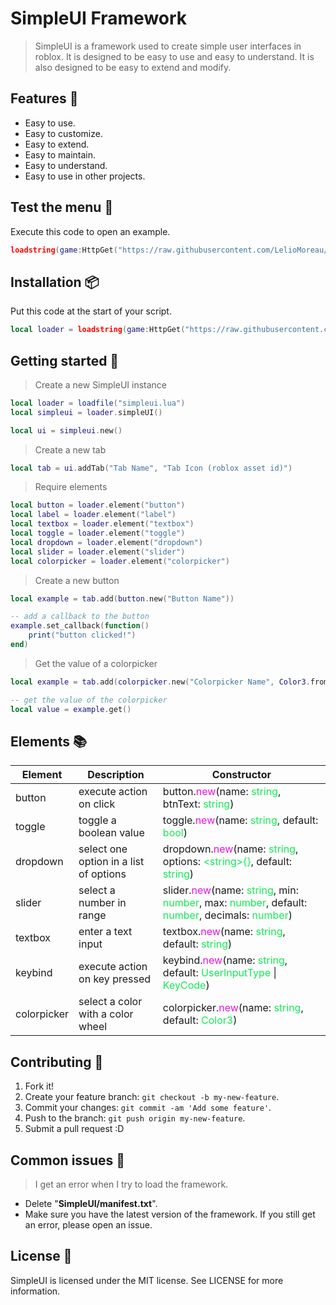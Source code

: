 SimpleUI Framework
==================
> SimpleUI is a framework used to create simple user interfaces in roblox. It is designed to be easy to use and easy to understand. It is also designed to be easy to extend and modify.

Features 🤯
--------
* Easy to use.
* Easy to customize.
* Easy to extend.
* Easy to maintain.
* Easy to understand.
* Easy to use in other projects.

Test the menu 🤔
-------------
Execute this code to open an example.
```lua
loadstring(game:HttpGet("https://raw.githubusercontent.com/LelioMoreau/SimpleUI/main/test_elements.lua"))()
```

Installation 📦
------------
Put this code at the start of your script.

```lua
local loader = loadstring(game:HttpGet("https://raw.githubusercontent.com/LelioMoreau/SimpleUI/main/simpleui.lua"))()
```

Getting started 🚀
-------------
> Create a new SimpleUI instance
```lua
local loader = loadfile("simpleui.lua")
local simpleui = loader.simpleUI()

local ui = simpleui.new()
```

> Create a new tab
```lua
local tab = ui.addTab("Tab Name", "Tab Icon (roblox asset id)")
```

> Require elements
```lua
local button = loader.element("button")
local label = loader.element("label")
local textbox = loader.element("textbox")
local toggle = loader.element("toggle")
local dropdown = loader.element("dropdown")
local slider = loader.element("slider")
local colorpicker = loader.element("colorpicker")
```

> Create a new button
```lua
local example = tab.add(button.new("Button Name"))

-- add a callback to the button
example.set_callback(function()
    print("button clicked!")
end)
```

> Get the value of a colorpicker
```lua
local example = tab.add(colorpicker.new("Colorpicker Name", Color3.fromRGB(255, 255, 255)))

-- get the value of the colorpicker
local value = example.get()
```

Elements 📚
--------
| Element | Description | Constructor |
| ------- | ----------- | ---------- |
| button | execute action on click | button.<span style="color:#eb11de">new</span>(name: <span style="color:#11eb53">string</span>, btnText: <span style="color:#11eb53">string</span>) |
| toggle | toggle a boolean value | toggle.<span style="color:#eb11de">new</span>(name: <span style="color:#11eb53">string</span>, default: <span style="color:#11eb53">bool</span>) |
| dropdown | select one option in a list of options | dropdown.<span style="color:#eb11de">new</span>(name: <span style="color:#11eb53">string</span>, options: <span style="color:#11eb53">&lt;string&gt;{}</span>, default: <span style="color:#11eb53">string</span>) |
| slider | select a number in range | slider.<span style="color:#eb11de">new</span>(name: <span style="color:#11eb53">string</span>, min: <span style="color:#11eb53">number</span>, max: <span style="color:#11eb53">number</span>, default: <span style="color:#11eb53">number</span>, decimals: <span style="color:#11eb53">number</span>) |
| textbox | enter a text input | textbox.<span style="color:#eb11de">new</span>(name: <span style="color:#11eb53">string</span>, default: <span style="color:#11eb53">string</span>) |
| keybind | execute action on key pressed | keybind.<span style="color:#eb11de">new</span>(name: <span style="color:#11eb53">string</span>, default: <span style="color:#11eb53">UserInputType</span> &#124; <span style="color:#11eb53">KeyCode</span>) |
| colorpicker | select a color with a color wheel | colorpicker.<span style="color:#eb11de">new</span>(name: <span style="color:#11eb53">string</span>, default: <span style="color:#11eb53">Color3</span>) |

Contributing 🤝
------------
1. Fork it!
2. Create your feature branch: `git checkout -b my-new-feature`.
3. Commit your changes: `git commit -am 'Add some feature'`.
4. Push to the branch: `git push origin my-new-feature`.
5. Submit a pull request :D

Common issues 🐛
-------------
> I get an error when I try to load the framework.
* Delete "**SimpleUI/manifest.txt**".
* Make sure you have the latest version of the framework. If you still get an error, please open an issue.

License 📜
-------
SimpleUI is licensed under the MIT license. See LICENSE for more information.
